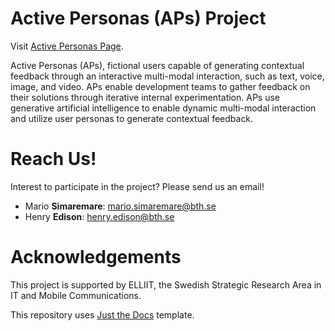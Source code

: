 # Active Personas (APs) Project

Visit [Active Personas Page].

Active Personas (APs), fictional users capable of generating contextual feedback through an interactive multi-modal interaction, such as text, voice, image, and video. APs enable development teams to gather feedback on their solutions through iterative internal experimentation. APs use generative artificial intelligence to enable dynamic multi-modal interaction and utilize user personas to generate contextual feedback.


# Reach Us!

Interest to participate in the project? Please send us an email!
+ Mario **Simaremare**: <mario.simaremare@bth.se>
+ Henry **Edison**: <henry.edison@bth.se>


# Acknowledgements

This project is supported by ELLIIT, the Swedish Strategic Research Area in IT and Mobile Communications.

This repository uses [Just the Docs] template.


[Active Personas Page]: https://active-personas.github.io/
[Jekyll]: https://jekyllrb.com
[Just the Docs]: https://just-the-docs.github.io/just-the-docs/
